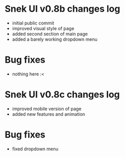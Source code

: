 # Snek UI v0.8b changes log
- initial public commit
- improved visual style of page
- added second section of main page
- added a barely working dropdown menu

# Bug fixes
- nothing here :<

# Snek UI v0.8c changes log
- improved mobile version of page
- added new features and animation

# Bug fixes
- fixed dropdown menu 
